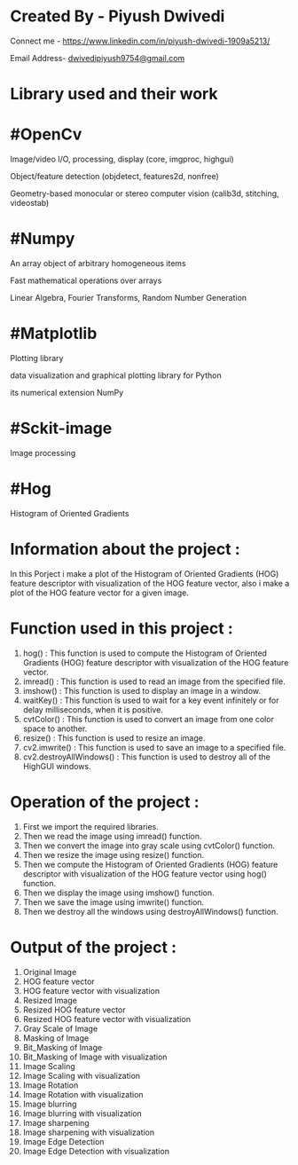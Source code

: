 # Created By - Piyush Dwivedi 
Connect me - https://www.linkedin.com/in/piyush-dwivedi-1909a5213/

Email Address- dwivedipiyush9754@gmail.com

# Library used and their work

# #OpenCv
Image/video I/O, processing, display (core, imgproc, highgui)

Object/feature detection (objdetect, features2d, nonfree)

Geometry-based monocular or stereo computer vision (calib3d, stitching, videostab)

# #Numpy 
An array object of arbitrary homogeneous items

Fast mathematical operations over arrays

Linear Algebra, Fourier Transforms, Random Number Generation

# #Matplotlib
Plotting library

data visualization and graphical plotting library for Python

its numerical extension NumPy

# #Sckit-image
Image processing

# #Hog
Histogram of Oriented Gradients

# Information about the project :
In this Porject i make a plot of the Histogram of Oriented Gradients (HOG) feature descriptor with visualization of the HOG feature vector, also i make a plot of the HOG feature vector for a given image.

# Function used in this project :
1. hog() : This function is used to compute the Histogram of Oriented Gradients (HOG) feature descriptor with visualization of the HOG feature vector.
2. imread() : This function is used to read an image from the specified file.
3. imshow() : This function is used to display an image in a window.
4. waitKey() : This function is used to wait for a key event infinitely or for delay milliseconds, when it is positive.
5. cvtColor() : This function is used to convert an image from one color space to another.
6. resize() : This function is used to resize an image.
7. cv2.imwrite() : This function is used to save an image to a specified file.
8. cv2.destroyAllWindows() : This function is used to destroy all of the HighGUI windows.


# Operation of the project :
1. First we import the required libraries.
2. Then we read the image using imread() function.
3. Then we convert the image into gray scale using cvtColor() function.
4. Then we resize the image using resize() function.
5. Then we compute the Histogram of Oriented Gradients (HOG) feature descriptor with visualization of the HOG feature vector using hog() function.
6. Then we display the image using imshow() function.
7. Then we save the image using imwrite() function.
8. Then we destroy all the windows using destroyAllWindows() function.

# Output of the project :
1. Original Image
2. HOG feature vector
3. HOG feature vector with visualization
4. Resized Image
5. Resized HOG feature vector
6. Resized HOG feature vector with visualization
7. Gray Scale of Image
8. Masking of Image
9. Bit_Masking of Image
10. Bit_Masking of Image with visualization
11. Image Scaling
12. Image Scaling with visualization
13. Image Rotation
14. Image Rotation with visualization
15. Image blurring
16. Image blurring with visualization
17. Image sharpening
18. Image sharpening with visualization
19. Image Edge Detection
20. Image Edge Detection with visualization
